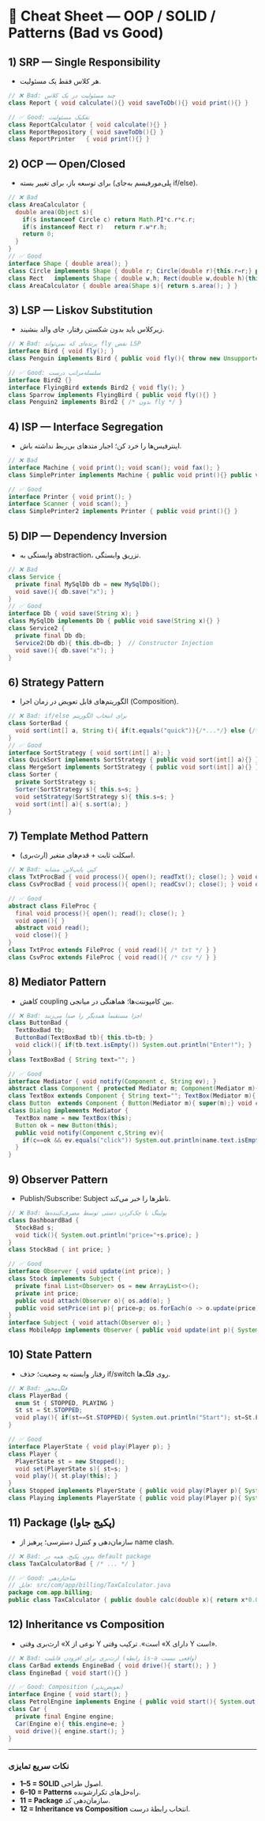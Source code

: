 # 📌 Cheat Sheet — OOP / SOLID / Patterns (Bad vs Good)

## 1) SRP — Single Responsibility

* هر کلاس فقط یک مسئولیت.

```java
// ❌ Bad: چند مسئولیت در یک کلاس
class Report { void calculate(){} void saveToDb(){} void print(){} }

// ✅ Good: تفکیک مسئولیت
class ReportCalculator { void calculate(){} }
class ReportRepository { void saveToDb(){} }
class ReportPrinter   { void print(){} }
```

## 2) OCP — Open/Closed

* برای توسعه باز، برای تغییر بسته (پلی‌مورفیسم به‌جای if/else).

```java
// ❌ Bad
class AreaCalculator {
  double area(Object s){
    if(s instanceof Circle c) return Math.PI*c.r*c.r;
    if(s instanceof Rect r)   return r.w*r.h;
    return 0;
  }
}
// ✅ Good
interface Shape { double area(); }
class Circle implements Shape { double r; Circle(double r){this.r=r;} public double area(){return Math.PI*r*r;} }
class Rect   implements Shape { double w,h; Rect(double w,double h){this.w=w;this.h=h;} public double area(){return w*h;} }
class AreaCalculator { double area(Shape s){ return s.area(); } }
```

## 3) LSP — Liskov Substitution

* زیرکلاس باید بدون شکستن رفتار، جای والد بنشیند.

```java
// ❌ Bad: پرنده‌ای که نمی‌تواند fly نقض LSP
interface Bird { void fly(); }
class Penguin implements Bird { public void fly(){ throw new UnsupportedOperationException(); } }

// ✅ Good: سلسله‌مراتب درست
interface Bird2 {}
interface FlyingBird extends Bird2 { void fly(); }
class Sparrow implements FlyingBird { public void fly(){} }
class Penguin2 implements Bird2 { /* بدون fly */ }
```

## 4) ISP — Interface Segregation

* اینترفیس‌ها را خرد کن؛ اجبار متدهای بی‌ربط نداشته باش.

```java
// ❌ Bad
interface Machine { void print(); void scan(); void fax(); }
class SimplePrinter implements Machine { public void print(){} public void scan(){} public void fax(){} /* بی‌ربط‌ها بی‌استفاده */ }

// ✅ Good
interface Printer { void print(); }
interface Scanner { void scan(); }
class SimplePrinter2 implements Printer { public void print(){} }
```

## 5) DIP — Dependency Inversion

* وابستگی به abstraction، تزریق وابستگی.

```java
// ❌ Bad
class Service {
  private final MySqlDb db = new MySqlDb();
  void save(){ db.save("x"); }
}
// ✅ Good
interface Db { void save(String x); }
class MySqlDb implements Db { public void save(String x){} }
class Service2 {
  private final Db db;
  Service2(Db db){ this.db=db; }  // Constructor Injection
  void save(){ db.save("x"); }
}
```

## 6) Strategy Pattern

* الگوریتم‌های قابل تعویض در زمان اجرا (Composition).

```java
// ❌ Bad: if/else برای انتخاب الگوریتم
class SorterBad {
  void sort(int[] a, String t){ if(t.equals("quick")){/*...*/} else {/*...*/} }
}
// ✅ Good
interface SortStrategy { void sort(int[] a); }
class QuickSort implements SortStrategy { public void sort(int[] a){} }
class MergeSort implements SortStrategy { public void sort(int[] a){} }
class Sorter {
  private SortStrategy s;
  Sorter(SortStrategy s){ this.s=s; }
  void setStrategy(SortStrategy s){ this.s=s; }
  void sort(int[] a){ s.sort(a); }
}
```

## 7) Template Method Pattern

* اسکلت ثابت + قدم‌های متغیر (ارث‌بری).

```java
// ❌ Bad: کپیِ پایپ‌لاین مشابه
class TxtProcBad { void process(){ open(); readTxt(); close(); } void open(){} void readTxt(){} void close(){} }
class CsvProcBad { void process(){ open(); readCsv(); close(); } void open(){} void readCsv(){} void close(){} }

// ✅ Good
abstract class FileProc {
  final void process(){ open(); read(); close(); }
  void open(){ }
  abstract void read();
  void close(){ }
}
class TxtProc extends FileProc { void read(){ /* txt */ } }
class CsvProc extends FileProc { void read(){ /* csv */ } }
```

## 8) Mediator Pattern

* کاهش coupling بین کامپوننت‌ها؛ هماهنگی در میانجی.

```java
// ❌ Bad: اجزا مستقیماً همدیگر را صدا می‌زنند
class ButtonBad {
  TextBoxBad tb;
  ButtonBad(TextBoxBad tb){ this.tb=tb; }
  void click(){ if(tb.text.isEmpty()) System.out.println("Enter!"); }
}
class TextBoxBad { String text=""; }

// ✅ Good
interface Mediator { void notify(Component c, String ev); }
abstract class Component { protected Mediator m; Component(Mediator m){ this.m=m; } }
class TextBox extends Component { String text=""; TextBox(Mediator m){ super(m);} void set(String t){ text=t; m.notify(this,"textChanged"); } }
class Button  extends Component { Button(Mediator m){ super(m);} void click(){ m.notify(this,"click"); } }
class Dialog implements Mediator {
  TextBox name = new TextBox(this);
  Button ok = new Button(this);
  public void notify(Component c,String ev){
    if(c==ok && ev.equals("click")) System.out.println(name.text.isEmpty()?"Enter!":"Submit "+name.text);
  }
}
```

## 9) Observer Pattern

* Publish/Subscribe؛ Subject ناظرها را خبر می‌کند.

```java
// ❌ Bad: پولینگ یا چک‌کردن دستی توسط مصرف‌کننده‌ها
class DashboardBad {
  StockBad s;
  void tick(){ System.out.println("price="+s.price); }
}
class StockBad { int price; }

// ✅ Good
interface Observer { void update(int price); }
class Stock implements Subject {
  private final List<Observer> os = new ArrayList<>();
  private int price;
  public void attach(Observer o){ os.add(o); }
  public void setPrice(int p){ price=p; os.forEach(o -> o.update(price)); }
}
interface Subject { void attach(Observer o); }
class MobileApp implements Observer { public void update(int p){ System.out.println("New: "+p); } }
```

## 10) State Pattern

* رفتار وابسته به وضعیت؛ حذف if/switch روی فلگ‌ها.

```java
// ❌ Bad: فلگ‌محور
class PlayerBad {
  enum St { STOPPED, PLAYING }
  St st = St.STOPPED;
  void play(){ if(st==St.STOPPED){ System.out.println("Start"); st=St.PLAYING; } }
}

// ✅ Good
interface PlayerState { void play(Player p); }
class Player {
  PlayerState st = new Stopped();
  void set(PlayerState s){ st=s; }
  void play(){ st.play(this); }
}
class Stopped implements PlayerState { public void play(Player p){ System.out.println("Start"); p.set(new Playing()); } }
class Playing implements PlayerState { public void play(Player p){ System.out.println("Already"); } }
```

## 11) Package (پکیج جاوا)

* سازمان‌دهی و کنترل دسترسی؛ پرهیز از name clash.

```java
// ❌ Bad: بدون پکیج، همه در default package
class TaxCalculatorBad { /* ... */ }

// ✅ Good: ساختاردهی
// فایل: src/com/app/billing/TaxCalculator.java
package com.app.billing;
public class TaxCalculator { public double calc(double x){ return x*0.09; } }
```

## 12) Inheritance vs Composition

* ارث‌بری وقتی «X نوعی از Y است». ترکیب وقتی «X دارای Y است».

```java
// ❌ Bad: ارث‌بری برای افزودن قابلیت (رابطه is-a واقعی نیست)
class CarBad extends EngineBad { void drive(){ start(); } }
class EngineBad { void start(){} }

// ✅ Good: Composition (تعویض‌پذیر)
interface Engine { void start(); }
class PetrolEngine implements Engine { public void start(){ System.out.println("vroom"); } }
class Car {
  private final Engine engine;
  Car(Engine e){ this.engine=e; }
  void drive(){ engine.start(); }
}
```

---

### نکات سریع تمایزی

* **1–5 = SOLID** اصول طراحی.
* **6–10 = Patterns** راه‌حل‌های تکرارشونده.
* **11 = Package** سازمان‌دهی کد.
* **12 = Inheritance vs Composition** انتخاب رابطهٔ درست.

